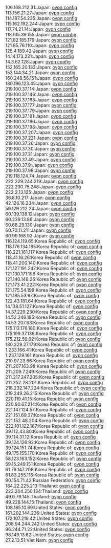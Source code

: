 106.168.212.31:Japan: [ovpn config](vpn/106_168_212_31.ovpn)  
113.156.21.27:Japan: [ovpn config](vpn/113_156_21_27.ovpn)  
114.187.54.235:Japan: [ovpn config](vpn/114_187_54_235.ovpn)  
115.162.192.244:Japan: [ovpn config](vpn/115_162_192_244.ovpn)  
117.74.21.14:Japan: [ovpn config](vpn/117_74_21_14.ovpn)  
118.105.39.155:Japan: [ovpn config](vpn/118_105_39_155.ovpn)  
121.82.185.179:Japan: [ovpn config](vpn/121_82_185_179.ovpn)  
121.85.76.110:Japan: [ovpn config](vpn/121_85_76_110.ovpn)  
125.4.189.42:Japan: [ovpn config](vpn/125_4_189_42.ovpn)  
14.14.173.221:Japan: [ovpn config](vpn/14_14_173_221.ovpn)  
14.3.62.128:Japan: [ovpn config](vpn/14_3_62_128.ovpn)  
152.165.20.133:Japan: [ovpn config](vpn/152_165_20_133.ovpn)  
153.144.34.21:Japan: [ovpn config](vpn/153_144_34_21.ovpn)  
160.248.56.151:Japan: [ovpn config](vpn/160_248_56_151.ovpn)  
180.196.123.45:Japan: [ovpn config](vpn/180_196_123_45.ovpn)  
219.100.37.114:Japan: [ovpn config](vpn/219_100_37_114.ovpn)  
219.100.37.146:Japan: [ovpn config](vpn/219_100_37_146.ovpn)  
219.100.37.163:Japan: [ovpn config](vpn/219_100_37_163.ovpn)  
219.100.37.177:Japan: [ovpn config](vpn/219_100_37_177.ovpn)  
219.100.37.179:Japan: [ovpn config](vpn/219_100_37_179.ovpn)  
219.100.37.181:Japan: [ovpn config](vpn/219_100_37_181.ovpn)  
219.100.37.186:Japan: [ovpn config](vpn/219_100_37_186.ovpn)  
219.100.37.198:Japan: [ovpn config](vpn/219_100_37_198.ovpn)  
219.100.37.207:Japan: [ovpn config](vpn/219_100_37_207.ovpn)  
219.100.37.221:Japan: [ovpn config](vpn/219_100_37_221.ovpn)  
219.100.37.26:Japan: [ovpn config](vpn/219_100_37_26.ovpn)  
219.100.37.30:Japan: [ovpn config](vpn/219_100_37_30.ovpn)  
219.100.37.31:Japan: [ovpn config](vpn/219_100_37_31.ovpn)  
219.100.37.49:Japan: [ovpn config](vpn/219_100_37_49.ovpn)  
219.100.37.9:Japan: [ovpn config](vpn/219_100_37_9.ovpn)  
219.100.37.98:Japan: [ovpn config](vpn/219_100_37_98.ovpn)  
219.118.124.74:Japan: [ovpn config](vpn/219_118_124_74.ovpn)  
222.229.244.219:Japan: [ovpn config](vpn/222_229_244_219.ovpn)  
222.230.75.248:Japan: [ovpn config](vpn/222_230_75_248.ovpn)  
222.2.13.125:Japan: [ovpn config](vpn/222_2_13_125.ovpn)  
36.8.10.217:Japan: [ovpn config](vpn/36_8_10_217.ovpn)  
42.126.16.234:Japan: [ovpn config](vpn/42_126_16_234.ovpn)  
59.129.212.24:Japan: [ovpn config](vpn/59_129_212_24.ovpn)  
60.139.138.12:Japan: [ovpn config](vpn/60_139_138_12.ovpn)  
60.239.13.86:Japan: [ovpn config](vpn/60_239_13_86.ovpn)  
60.68.29.130:Japan: [ovpn config](vpn/60_68_29_130.ovpn)  
60.70.11.211:Japan: [ovpn config](vpn/60_70_11_211.ovpn)  
60.99.168.92:Japan: [ovpn config](vpn/60_99_168_92.ovpn)  
116.124.119.65:Korea Republic of: [ovpn config](vpn/116_124_119_65.ovpn)  
118.176.134.185:Korea Republic of: [ovpn config](vpn/118_176_134_185.ovpn)  
118.221.161.117:Korea Republic of: [ovpn config](vpn/118_221_161_117.ovpn)  
118.41.16.26:Korea Republic of: [ovpn config](vpn/118_41_16_26.ovpn)  
118.41.200.140:Korea Republic of: [ovpn config](vpn/118_41_200_140.ovpn)  
121.127.191.247:Korea Republic of: [ovpn config](vpn/121_127_191_247.ovpn)  
121.130.171.198:Korea Republic of: [ovpn config](vpn/121_130_171_198.ovpn)  
121.140.148.26:Korea Republic of: [ovpn config](vpn/121_140_148_26.ovpn)  
121.173.41.222:Korea Republic of: [ovpn config](vpn/121_173_41_222.ovpn)  
121.175.54.199:Korea Republic of: [ovpn config](vpn/121_175_54_199.ovpn)  
121.185.53.97:Korea Republic of: [ovpn config](vpn/121_185_53_97.ovpn)  
122.43.181.64:Korea Republic of: [ovpn config](vpn/122_43_181_64.ovpn)  
14.138.51.127:Korea Republic of: [ovpn config](vpn/14_138_51_127.ovpn)  
14.37.229.230:Korea Republic of: [ovpn config](vpn/14_37_229_230.ovpn)  
14.52.246.195:Korea Republic of: [ovpn config](vpn/14_52_246_195.ovpn)  
14.53.207.63:Korea Republic of: [ovpn config](vpn/14_53_207_63.ovpn)  
175.113.176.180:Korea Republic of: [ovpn config](vpn/175_113_176_180.ovpn)  
175.199.37.136:Korea Republic of: [ovpn config](vpn/175_199_37_136.ovpn)  
175.212.59.62:Korea Republic of: [ovpn config](vpn/175_212_59_62.ovpn)  
180.229.27.179:Korea Republic of: [ovpn config](vpn/180_229_27_179.ovpn)  
1.233.166.41:Korea Republic of: [ovpn config](vpn/1_233_166_41.ovpn)  
1.237.129.161:Korea Republic of: [ovpn config](vpn/1_237_129_161.ovpn)  
210.97.23.66:Korea Republic of: [ovpn config](vpn/210_97_23_66.ovpn)  
211.207.163.98:Korea Republic of: [ovpn config](vpn/211_207_163_98.ovpn)  
211.209.7.249:Korea Republic of: [ovpn config](vpn/211_209_7_249.ovpn)  
211.217.247.205:Korea Republic of: [ovpn config](vpn/211_217_247_205.ovpn)  
211.252.28.201:Korea Republic of: [ovpn config](vpn/211_252_28_201.ovpn)  
218.232.147.224:Korea Republic of: [ovpn config](vpn/218_232_147_224.ovpn)  
219.249.26.215:Korea Republic of: [ovpn config](vpn/219_249_26_215.ovpn)  
220.119.41.15:Korea Republic of: [ovpn config](vpn/220_119_41_15.ovpn)  
220.90.67.214:Korea Republic of: [ovpn config](vpn/220_90_67_214.ovpn)  
221.147.124.57:Korea Republic of: [ovpn config](vpn/221_147_124_57.ovpn)  
221.151.69.37:Korea Republic of: [ovpn config](vpn/221_151_69_37.ovpn)  
221.152.48.204:Korea Republic of: [ovpn config](vpn/221_152_48_204.ovpn)  
222.101.122.167:Korea Republic of: [ovpn config](vpn/222_101_122_167.ovpn)  
39.112.43.80:Korea Republic of: [ovpn config](vpn/39_112_43_80.ovpn)  
39.114.31.12:Korea Republic of: [ovpn config](vpn/39_114_31_12.ovpn)  
39.124.126.92:Korea Republic of: [ovpn config](vpn/39_124_126_92.ovpn)  
39.124.151.74:Korea Republic of: [ovpn config](vpn/39_124_151_74.ovpn)  
49.175.155.170:Korea Republic of: [ovpn config](vpn/49_175_155_170.ovpn)  
58.123.163.152:Korea Republic of: [ovpn config](vpn/58_123_163_152.ovpn)  
59.15.249.151:Korea Republic of: [ovpn config](vpn/59_15_249_151.ovpn)  
61.78.147.208:Korea Republic of: [ovpn config](vpn/61_78_147_208.ovpn)  
61.83.255.116:Korea Republic of: [ovpn config](vpn/61_83_255_116.ovpn)  
90.154.71.42:Russian Federation: [ovpn config](vpn/90_154_71_42.ovpn)  
184.22.225.213:Thailand: [ovpn config](vpn/184_22_225_213.ovpn)  
223.204.250.134:Thailand: [ovpn config](vpn/223_204_250_134.ovpn)  
49.0.79.145:Thailand: [ovpn config](vpn/49_0_79_145.ovpn)  
49.228.144.15:Thailand: [ovpn config](vpn/49_228_144_15.ovpn)  
108.185.10.69:United States: [ovpn config](vpn/108_185_10_69.ovpn)  
161.202.144.236:United States: [ovpn config](vpn/161_202_144_236.ovpn)  
172.107.219.42:United States: [ovpn config](vpn/172_107_219_42.ovpn)  
208.94.244.242:United States: [ovpn config](vpn/208_94_244_242.ovpn)  
96.244.71.22:United States: [ovpn config](vpn/96_244_71_22.ovpn)  
98.149.13.62:United States: [ovpn config](vpn/98_149_13_62.ovpn)  
27.2.13.51:Viet Nam: [ovpn config](vpn/27_2_13_51.ovpn)  
